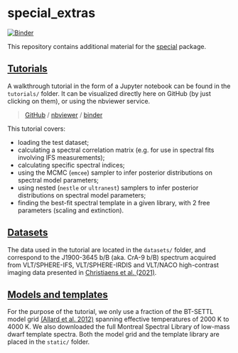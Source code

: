# special_extras

[![Binder](https://mybinder.org/badge_logo.svg)](https://mybinder.org/v2/gh/VChristiaens/special_extras/master?filepath=binder%2Fwelcome.ipynb)


This repository contains additional material for the [special](https://github.com/VChristiaens/special) package.


## [Tutorials](./tutorials)

A walkthrough tutorial in the form of a Jupyter notebook can be found in the `tutorials/` folder. It can be visualized directly here on GitHub (by just clicking on them), or using the nbviewer service.

> [GitHub](./tutorials/walkthrough.ipynb) / [nbviewer](http://nbviewer.jupyter.org/github/VChristiaens/special_extras/blob/main/tutorials/walkthrough.ipynb) / [binder](https://mybinder.org/v2/gh/VChristiaens/special_extras/main?filepath=tutorials%2Fwalkthrough.ipynb)

This tutorial covers:

- loading the test dataset;
- calculating a spectral correlation matrix (e.g. for use in spectral fits involving IFS measurements);
- calculating specific spectral indices;
- using the MCMC (``emcee``) sampler to infer posterior distributions on spectral model parameters;
- using nested (``nestle`` or ``ultranest``) samplers to infer posterior distributions on spectral model parameters;
- finding the best-fit spectral template in a given library, with 2 free parameters (scaling and extinction).


## [Datasets](./datasets)

The data used in the tutorial are located in the `datasets/` folder, and correspond to the J1900-3645 b/B (aka. CrA-9 b/B) spectrum acquired from VLT/SPHERE-IFS, VLT/SPHERE-IRDIS and VLT/NACO high-contrast imaging data presented in [Christiaens et al. (2021)](https://ui.adsabs.harvard.edu/abs/2021MNRAS.502.6117C/abstract).


## [Models and templates](./static)

For the purpose of the tutorial, we only use a fraction of the BT-SETTL model grid [(Allard et al. 2012)](https://ui.adsabs.harvard.edu/abs/2012RSPTA.370.2765A/abstract) spanning effective temperatures of 2000 K to 4000 K. 
We also downloaded the full Montreal Spectral Library of low-mass dwarf template spectra.
Both the model grid and the template library are placed in the `static/` folder.